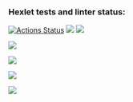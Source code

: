 ### Hexlet tests and linter status:
[![Actions Status](https://github.com/1pancho/frontend-project-44/workflows/hexlet-check/badge.svg)](https://github.com/1pancho/frontend-project-44/actions)
<a href="https://codeclimate.com/github/1pancho/frontend-project-44/maintainability"><img src="https://api.codeclimate.com/v1/badges/57b3aca4e9cbac738da2/maintainability" /></a>
<a href="https://asciinema.org/a/DHIugdSgMMN9HiImtseSvKkhe" target="_blank"><img src="https://asciinema.org/a/DHIugdSgMMN9HiImtseSvKkhe.svg" /></a>

<a href="https://asciinema.org/a/1023v782vSVo2iPU1Wij1fRPB" target="_blank"><img src="https://asciinema.org/a/1023v782vSVo2iPU1Wij1fRPB.svg" /></a>

<a href="https://asciinema.org/a/kfKsMRZwxIyW8seRIJYitzzih" target="_blank"><img src="https://asciinema.org/a/kfKsMRZwxIyW8seRIJYitzzih.svg" /></a>

<a href="https://asciinema.org/a/X3NaUzNU8UaxsOfByGnN3mTPY" target="_blank"><img src="https://asciinema.org/a/X3NaUzNU8UaxsOfByGnN3mTPY" /></a>

<a href="https://asciinema.org/a/4iCr3ITaPmeJUTRDu9heVbO3u" target="_blank"><img src="https://asciinema.org/a/4iCr3ITaPmeJUTRDu9heVbO3u.svg" /></a>

